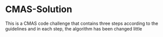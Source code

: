 # CMAS-Solution
This is a CMAS code challenge that contains three steps according to the guidelines and in each step, the algorithm has been changed little
